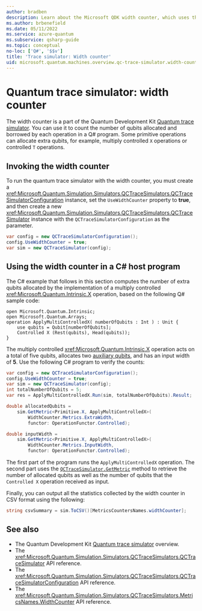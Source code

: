 ```yaml
---
author: bradben
description: Learn about the Microsoft QDK width counter, which uses the Quantum trace simulator to count the number of qubits allocated and borrowed by operations in a Q# program.
ms.author: brbenefield
ms.date: 05/11/2022
ms.service: azure-quantum
ms.subservice: qsharp-guide
ms.topic: conceptual
no-loc: ['Q#', '$$v']
title: 'Trace simulator: Width counter' 
uid: microsoft.quantum.machines.overview.qc-trace-simulator.width-counter
---
```


# Quantum trace simulator: width counter

The width counter is a part of the Quantum Development Kit [Quantum trace simulator](xref:microsoft.quantum.machines.overview.qc-trace-simulator.intro). You can use it to count the number of qubits allocated and borrowed by each operation in a Q# program. Some primitive operations can allocate extra qubits, for example, multiply controlled `X` operations or controlled `T` operations.

## Invoking the width counter

To run the quantum trace simulator with the width counter, you must create a <xref:Microsoft.Quantum.Simulation.Simulators.QCTraceSimulators.QCTraceSimulatorConfiguration> instance, set the `UseWidthCounter` property to **true**, and then create a new <xref:Microsoft.Quantum.Simulation.Simulators.QCTraceSimulators.QCTraceSimulator> instance with the `QCTraceSimulatorConfiguration` as the parameter. 

```csharp
var config = new QCTraceSimulatorConfiguration();
config.UseWidthCounter = true;
var sim = new QCTraceSimulator(config);
```

## Using the width counter in a C# host program

The C# example that follows in this section computes the number of extra qubits allocated by the implementation of a multiply controlled <xref:Microsoft.Quantum.Intrinsic.X> operation, based on the following Q# sample code:

```qsharp
open Microsoft.Quantum.Intrinsic;
open Microsoft.Quantum.Arrays;
operation ApplyMultiControlledX( numberOfQubits : Int ) : Unit {
    use qubits = Qubit[numberOfQubits];
    Controlled X (Rest(qubits), Head(qubits));
}
```

The multiply controlled <xref:Microsoft.Quantum.Intrinsic.X> operation acts on a total of five qubits, allocates two [auxiliary qubits](xref:microsoft.quantum.glossary-qdk#auxiliary-qubit), and has an input width of **5**. Use the following C# program to verify the counts:

```csharp 
var config = new QCTraceSimulatorConfiguration();
config.UseWidthCounter = true;
var sim = new QCTraceSimulator(config);
int totalNumberOfQubits = 5;
var res = ApplyMultiControlledX.Run(sim, totalNumberOfQubits).Result;

double allocatedQubits = 
    sim.GetMetric<Primitive.X, ApplyMultiControlledX>(
        WidthCounter.Metrics.ExtraWidth,
        functor: OperationFunctor.Controlled); 

double inputWidth =
    sim.GetMetric<Primitive.X, ApplyMultiControlledX>(
        WidthCounter.Metrics.InputWidth,
        functor: OperationFunctor.Controlled);
```

The first part of the program runs the `ApplyMultiControlledX` operation. The second part uses the [`QCTraceSimulator.GetMetric`](/dotnet/api/microsoft.quantum.simulation.simulators.qctracesimulators.qctracesimulator.getmetric) method to retrieve the number of allocated qubits as well as the number of qubits that the `Controlled X` operation received as input. 

Finally, you can output all the statistics collected by the width counter in CSV format using the following:
```csharp
string csvSummary = sim.ToCSV()[MetricsCountersNames.widthCounter];
```

## See also

- The Quantum Development Kit [Quantum trace simulator](xref:microsoft.quantum.machines.overview.qc-trace-simulator.intro) overview.
- The <xref:Microsoft.Quantum.Simulation.Simulators.QCTraceSimulators.QCTraceSimulator> API reference.
- The <xref:Microsoft.Quantum.Simulation.Simulators.QCTraceSimulators.QCTraceSimulatorConfiguration> API reference.
- The <xref:Microsoft.Quantum.Simulation.Simulators.QCTraceSimulators.MetricsNames.WidthCounter> API reference.
